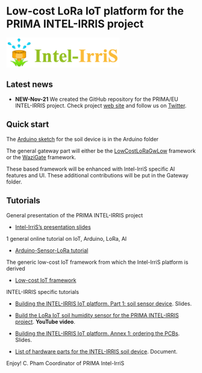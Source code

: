 Low-cost LoRa IoT platform for the PRIMA INTEL-IRRIS project
============================================================

<img src="https://github.com/CongducPham/PRIMA-Intel-IrriS/blob/main/images/intel-irris-logo.png" width="300">

Latest news
-----------

- **NEW-Nov-21** We created the GitHub repository for the PRIMA/EU INTEL-IRRIS project. Check project [web site](http://intel-irris.eu/) and follow us on [Twitter](https://twitter.com/Intel_IrriS).


Quick start
-----------

The [Arduino sketch](https://github.com/CongducPham/PRIMA-Intel-IrriS/tree/main/Arduino/Arduino_LoRa_SX12XX_Soil_Sensor) for the soil device is in the Arduino folder

The general gateway part will either be the [LowCostLoRaGwLow](https://github.com/CongducPham/LowCostLoRaGwLow) framework or the [WaziGate](https://github.com/Waziup/WaziGate) framework.

These based framework will be enhanced with Intel-IrriS specific AI features and UI. These additional contributions will be put in the Gateway folder.

Tutorials
---------

General presentation of the PRIMA INTEL-IRRIS project

- [Intel-IrriS’s presentation slides](http://cpham.perso.univ-pau.fr/LORA/INTEL-IRRIS/Intel-Irris-presentation.pdf)

1 general online tutorial on IoT, Arduino, LoRa, AI 

- [Arduino-Sensor-LoRa tutorial](https://cpham.perso.univ-pau.fr/LORA/WAZIUP/tuto/index.html)

The generic low-cost IoT framework from which the Intel-IrriS platform is derived

- [Low-cost IoT framework](https://github.com/CongducPham/LowCostLoRaGw)

INTEL-IRRIS specific tutorials

- [Building the INTEL-IRRIS IoT platform. Part 1: soil sensor device](https://github.com/CongducPham/PRIMA-Intel-IrriS/blob/main/Tutorials/Intel-Irris-IOT-platform.pdf). Slides.

- [Build the LoRa IoT soil humidity sensor for the PRIMA INTEL-IRRIS project](https://youtu.be/zcazzDbXvHk). **YouTube video**.

- [Building the INTEL-IRRIS IoT platform. Annex 1: ordering the PCBs](https://github.com/CongducPham/PRIMA-Intel-IrriS/blob/main/Tutorials/Intel-Irris-PCB.pdf). Slides.

- [List of hardware parts for the INTEL-IRRIS soil device](https://github.com/CongducPham/PRIMA-Intel-IrriS/blob/main/Tutorials/Intel-IrriS-low-cost-sensor-hardware-parts.pdf). Document.

Enjoy!
C. Pham
Coordinator of PRIMA Intel-IrriS